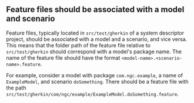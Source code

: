 ## Feature files should be associated with a model and scenario
Feature files, typically located in `src/test/gherkin` of a system descriptor project, should be associated with a
model and a scenario, and vice versa. This means that the folder path of the feature file relative to
`src/test/gherkin` should correspond with a model's package name. The name of the feature file should have the format
`<model-name>.<scenario-name>.feature`.

For example, consider a model with package `com.ngc.example`, a name of `ExampleModel`, and scenario `doSomething`.
There should be a feature file with the path `src/test/gherkin/com/ngc/example/ExampleModel.doSomething.feature`. 